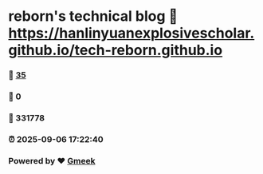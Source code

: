 # reborn's technical blog :link: https://hanlinyuanexplosivescholar.github.io/tech-reborn.github.io 
### :page_facing_up: [35](https://hanlinyuanexplosivescholar.github.io/tech-reborn.github.io/tag.html) 
### :speech_balloon: 0 
### :hibiscus: 331778 
### :alarm_clock: 2025-09-06 17:22:40 
### Powered by :heart: [Gmeek](https://github.com/Meekdai/Gmeek)
